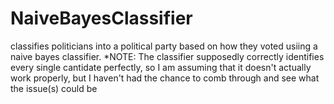# NaiveBayesClassifier
classifies politicians into a political party based on how they voted usiing a naive bayes classifier. *NOTE: The classifier supposedly correctly identifies every single cantidate perfectly, so I am assuming that it doesn't actually work properly, but I haven't had the chance to comb through and see what the issue(s) could be
